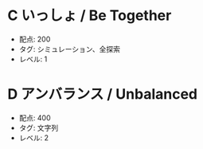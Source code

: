 # C いっしょ / Be Together

- 配点: 200
- タグ: シミュレーション、全探索
- レベル: 1

# D アンバランス / Unbalanced

- 配点: 400
- タグ: 文字列
- レベル: 2
